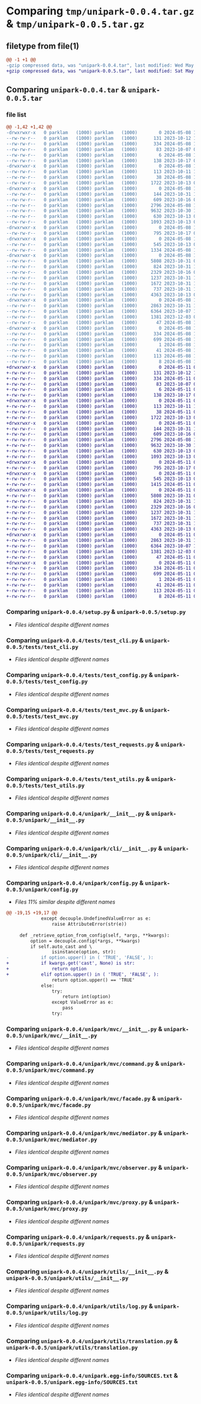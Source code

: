 # Comparing `tmp/unipark-0.0.4.tar.gz` & `tmp/unipark-0.0.5.tar.gz`

## filetype from file(1)

```diff
@@ -1 +1 @@
-gzip compressed data, was "unipark-0.0.4.tar", last modified: Wed May  8 16:41:32 2024, max compression
+gzip compressed data, was "unipark-0.0.5.tar", last modified: Sat May 11 04:44:46 2024, max compression
```

## Comparing `unipark-0.0.4.tar` & `unipark-0.0.5.tar`

### file list

```diff
@@ -1,42 +1,42 @@
-drwxrwxr-x   0 parklam   (1000) parklam   (1000)        0 2024-05-08 16:41:32.039103 unipark-0.0.4/
--rw-rw-r--   0 parklam   (1000) parklam   (1000)      131 2023-10-12 11:57:58.000000 unipark-0.0.4/MANIFEST.in
--rw-rw-r--   0 parklam   (1000) parklam   (1000)      334 2024-05-08 16:41:32.035103 unipark-0.0.4/PKG-INFO
--rw-rw-r--   0 parklam   (1000) parklam   (1000)       83 2023-10-07 03:22:37.000000 unipark-0.0.4/README.md
--rw-rw-r--   0 parklam   (1000) parklam   (1000)        6 2024-05-08 14:10:40.000000 unipark-0.0.4/VERSION
--rw-rw-r--   0 parklam   (1000) parklam   (1000)      138 2023-10-17 06:13:44.000000 unipark-0.0.4/pyproject.toml
-drwxrwxr-x   0 parklam   (1000) parklam   (1000)        0 2024-05-08 16:41:32.027103 unipark-0.0.4/requirements/
--rw-rw-r--   0 parklam   (1000) parklam   (1000)      113 2023-10-11 19:05:16.000000 unipark-0.0.4/requirements/runtime.txt
--rw-rw-r--   0 parklam   (1000) parklam   (1000)       38 2024-05-08 16:41:32.039103 unipark-0.0.4/setup.cfg
--rw-rw-r--   0 parklam   (1000) parklam   (1000)     1722 2023-10-13 05:37:26.000000 unipark-0.0.4/setup.py
-drwxrwxr-x   0 parklam   (1000) parklam   (1000)        0 2024-05-08 16:41:32.031103 unipark-0.0.4/tests/
--rw-rw-r--   0 parklam   (1000) parklam   (1000)      144 2023-10-31 19:27:19.000000 unipark-0.0.4/tests/__init__.py
--rw-rw-r--   0 parklam   (1000) parklam   (1000)      609 2023-10-16 05:05:16.000000 unipark-0.0.4/tests/test_cli.py
--rw-rw-r--   0 parklam   (1000) parklam   (1000)     2796 2024-05-08 14:04:13.000000 unipark-0.0.4/tests/test_config.py
--rw-rw-r--   0 parklam   (1000) parklam   (1000)     9632 2023-10-30 12:15:00.000000 unipark-0.0.4/tests/test_mvc.py
--rw-rw-r--   0 parklam   (1000) parklam   (1000)      630 2023-10-13 05:15:16.000000 unipark-0.0.4/tests/test_requests.py
--rw-rw-r--   0 parklam   (1000) parklam   (1000)     1093 2023-10-13 05:34:55.000000 unipark-0.0.4/tests/test_utils.py
-drwxrwxr-x   0 parklam   (1000) parklam   (1000)        0 2024-05-08 16:41:32.031103 unipark-0.0.4/unipark/
--rw-rw-r--   0 parklam   (1000) parklam   (1000)      795 2023-10-17 06:21:08.000000 unipark-0.0.4/unipark/__init__.py
-drwxrwxr-x   0 parklam   (1000) parklam   (1000)        0 2024-05-08 16:41:32.035103 unipark-0.0.4/unipark/cli/
--rw-rw-r--   0 parklam   (1000) parklam   (1000)      545 2023-10-13 07:10:19.000000 unipark-0.0.4/unipark/cli/__init__.py
--rw-rw-r--   0 parklam   (1000) parklam   (1000)     1334 2024-05-08 14:01:37.000000 unipark-0.0.4/unipark/config.py
-drwxrwxr-x   0 parklam   (1000) parklam   (1000)        0 2024-05-08 16:41:32.035103 unipark-0.0.4/unipark/mvc/
--rw-rw-r--   0 parklam   (1000) parklam   (1000)     5808 2023-10-31 05:02:40.000000 unipark-0.0.4/unipark/mvc/__init__.py
--rw-rw-r--   0 parklam   (1000) parklam   (1000)      824 2023-10-31 19:27:19.000000 unipark-0.0.4/unipark/mvc/command.py
--rw-rw-r--   0 parklam   (1000) parklam   (1000)     2329 2023-10-16 03:57:36.000000 unipark-0.0.4/unipark/mvc/facade.py
--rw-rw-r--   0 parklam   (1000) parklam   (1000)     1237 2023-10-31 19:29:36.000000 unipark-0.0.4/unipark/mvc/mediator.py
--rw-rw-r--   0 parklam   (1000) parklam   (1000)     1672 2023-10-31 19:27:19.000000 unipark-0.0.4/unipark/mvc/observer.py
--rw-rw-r--   0 parklam   (1000) parklam   (1000)      737 2023-10-31 19:27:19.000000 unipark-0.0.4/unipark/mvc/proxy.py
--rw-rw-r--   0 parklam   (1000) parklam   (1000)     4363 2023-10-13 05:13:35.000000 unipark-0.0.4/unipark/requests.py
-drwxrwxr-x   0 parklam   (1000) parklam   (1000)        0 2024-05-08 16:41:32.035103 unipark-0.0.4/unipark/utils/
--rw-rw-r--   0 parklam   (1000) parklam   (1000)     2863 2023-10-31 19:27:19.000000 unipark-0.0.4/unipark/utils/__init__.py
--rw-rw-r--   0 parklam   (1000) parklam   (1000)     6364 2023-10-07 10:19:42.000000 unipark-0.0.4/unipark/utils/log.py
--rw-rw-r--   0 parklam   (1000) parklam   (1000)     1381 2023-12-03 06:41:23.000000 unipark-0.0.4/unipark/utils/translation.py
--rw-rw-r--   0 parklam   (1000) parklam   (1000)       47 2024-05-08 16:41:29.000000 unipark-0.0.4/unipark/version.py
-drwxrwxr-x   0 parklam   (1000) parklam   (1000)        0 2024-05-08 16:41:32.035103 unipark-0.0.4/unipark.egg-info/
--rw-rw-r--   0 parklam   (1000) parklam   (1000)      334 2024-05-08 16:41:30.000000 unipark-0.0.4/unipark.egg-info/PKG-INFO
--rw-rw-r--   0 parklam   (1000) parklam   (1000)      699 2024-05-08 16:41:32.000000 unipark-0.0.4/unipark.egg-info/SOURCES.txt
--rw-rw-r--   0 parklam   (1000) parklam   (1000)        1 2024-05-08 16:41:30.000000 unipark-0.0.4/unipark.egg-info/dependency_links.txt
--rw-rw-r--   0 parklam   (1000) parklam   (1000)       41 2024-05-08 16:41:31.000000 unipark-0.0.4/unipark.egg-info/entry_points.txt
--rw-rw-r--   0 parklam   (1000) parklam   (1000)      113 2024-05-08 16:41:31.000000 unipark-0.0.4/unipark.egg-info/requires.txt
--rw-rw-r--   0 parklam   (1000) parklam   (1000)        8 2024-05-08 16:41:31.000000 unipark-0.0.4/unipark.egg-info/top_level.txt
+drwxrwxr-x   0 parklam   (1000) parklam   (1000)        0 2024-05-11 04:44:46.112726 unipark-0.0.5/
+-rw-rw-r--   0 parklam   (1000) parklam   (1000)      131 2023-10-12 11:57:58.000000 unipark-0.0.5/MANIFEST.in
+-rw-rw-r--   0 parklam   (1000) parklam   (1000)      334 2024-05-11 04:44:46.112726 unipark-0.0.5/PKG-INFO
+-rw-rw-r--   0 parklam   (1000) parklam   (1000)       83 2023-10-07 03:22:37.000000 unipark-0.0.5/README.md
+-rw-rw-r--   0 parklam   (1000) parklam   (1000)        6 2024-05-11 04:44:25.000000 unipark-0.0.5/VERSION
+-rw-rw-r--   0 parklam   (1000) parklam   (1000)      138 2023-10-17 06:13:44.000000 unipark-0.0.5/pyproject.toml
+drwxrwxr-x   0 parklam   (1000) parklam   (1000)        0 2024-05-11 04:44:46.104725 unipark-0.0.5/requirements/
+-rw-rw-r--   0 parklam   (1000) parklam   (1000)      113 2023-10-11 19:05:16.000000 unipark-0.0.5/requirements/runtime.txt
+-rw-rw-r--   0 parklam   (1000) parklam   (1000)       38 2024-05-11 04:44:46.112726 unipark-0.0.5/setup.cfg
+-rw-rw-r--   0 parklam   (1000) parklam   (1000)     1722 2023-10-13 05:37:26.000000 unipark-0.0.5/setup.py
+drwxrwxr-x   0 parklam   (1000) parklam   (1000)        0 2024-05-11 04:44:46.104725 unipark-0.0.5/tests/
+-rw-rw-r--   0 parklam   (1000) parklam   (1000)      144 2023-10-31 19:27:19.000000 unipark-0.0.5/tests/__init__.py
+-rw-rw-r--   0 parklam   (1000) parklam   (1000)      609 2023-10-16 05:05:16.000000 unipark-0.0.5/tests/test_cli.py
+-rw-rw-r--   0 parklam   (1000) parklam   (1000)     2796 2024-05-08 14:04:13.000000 unipark-0.0.5/tests/test_config.py
+-rw-rw-r--   0 parklam   (1000) parklam   (1000)     9632 2023-10-30 12:15:00.000000 unipark-0.0.5/tests/test_mvc.py
+-rw-rw-r--   0 parklam   (1000) parklam   (1000)      630 2023-10-13 05:15:16.000000 unipark-0.0.5/tests/test_requests.py
+-rw-rw-r--   0 parklam   (1000) parklam   (1000)     1093 2023-10-13 05:34:55.000000 unipark-0.0.5/tests/test_utils.py
+drwxrwxr-x   0 parklam   (1000) parklam   (1000)        0 2024-05-11 04:44:46.108726 unipark-0.0.5/unipark/
+-rw-rw-r--   0 parklam   (1000) parklam   (1000)      795 2023-10-17 06:21:08.000000 unipark-0.0.5/unipark/__init__.py
+drwxrwxr-x   0 parklam   (1000) parklam   (1000)        0 2024-05-11 04:44:46.108726 unipark-0.0.5/unipark/cli/
+-rw-rw-r--   0 parklam   (1000) parklam   (1000)      545 2023-10-13 07:10:19.000000 unipark-0.0.5/unipark/cli/__init__.py
+-rw-rw-r--   0 parklam   (1000) parklam   (1000)     1415 2024-05-11 04:42:58.000000 unipark-0.0.5/unipark/config.py
+drwxrwxr-x   0 parklam   (1000) parklam   (1000)        0 2024-05-11 04:44:46.108726 unipark-0.0.5/unipark/mvc/
+-rw-rw-r--   0 parklam   (1000) parklam   (1000)     5808 2023-10-31 05:02:40.000000 unipark-0.0.5/unipark/mvc/__init__.py
+-rw-rw-r--   0 parklam   (1000) parklam   (1000)      824 2023-10-31 19:27:19.000000 unipark-0.0.5/unipark/mvc/command.py
+-rw-rw-r--   0 parklam   (1000) parklam   (1000)     2329 2023-10-16 03:57:36.000000 unipark-0.0.5/unipark/mvc/facade.py
+-rw-rw-r--   0 parklam   (1000) parklam   (1000)     1237 2023-10-31 19:29:36.000000 unipark-0.0.5/unipark/mvc/mediator.py
+-rw-rw-r--   0 parklam   (1000) parklam   (1000)     1672 2023-10-31 19:27:19.000000 unipark-0.0.5/unipark/mvc/observer.py
+-rw-rw-r--   0 parklam   (1000) parklam   (1000)      737 2023-10-31 19:27:19.000000 unipark-0.0.5/unipark/mvc/proxy.py
+-rw-rw-r--   0 parklam   (1000) parklam   (1000)     4363 2023-10-13 05:13:35.000000 unipark-0.0.5/unipark/requests.py
+drwxrwxr-x   0 parklam   (1000) parklam   (1000)        0 2024-05-11 04:44:46.112726 unipark-0.0.5/unipark/utils/
+-rw-rw-r--   0 parklam   (1000) parklam   (1000)     2863 2023-10-31 19:27:19.000000 unipark-0.0.5/unipark/utils/__init__.py
+-rw-rw-r--   0 parklam   (1000) parklam   (1000)     6364 2023-10-07 10:19:42.000000 unipark-0.0.5/unipark/utils/log.py
+-rw-rw-r--   0 parklam   (1000) parklam   (1000)     1381 2023-12-03 06:41:23.000000 unipark-0.0.5/unipark/utils/translation.py
+-rw-rw-r--   0 parklam   (1000) parklam   (1000)       47 2024-05-11 04:44:43.000000 unipark-0.0.5/unipark/version.py
+drwxrwxr-x   0 parklam   (1000) parklam   (1000)        0 2024-05-11 04:44:46.108726 unipark-0.0.5/unipark.egg-info/
+-rw-rw-r--   0 parklam   (1000) parklam   (1000)      334 2024-05-11 04:44:44.000000 unipark-0.0.5/unipark.egg-info/PKG-INFO
+-rw-rw-r--   0 parklam   (1000) parklam   (1000)      699 2024-05-11 04:44:46.000000 unipark-0.0.5/unipark.egg-info/SOURCES.txt
+-rw-rw-r--   0 parklam   (1000) parklam   (1000)        1 2024-05-11 04:44:44.000000 unipark-0.0.5/unipark.egg-info/dependency_links.txt
+-rw-rw-r--   0 parklam   (1000) parklam   (1000)       41 2024-05-11 04:44:45.000000 unipark-0.0.5/unipark.egg-info/entry_points.txt
+-rw-rw-r--   0 parklam   (1000) parklam   (1000)      113 2024-05-11 04:44:45.000000 unipark-0.0.5/unipark.egg-info/requires.txt
+-rw-rw-r--   0 parklam   (1000) parklam   (1000)        8 2024-05-11 04:44:45.000000 unipark-0.0.5/unipark.egg-info/top_level.txt
```

### Comparing `unipark-0.0.4/setup.py` & `unipark-0.0.5/setup.py`

 * *Files identical despite different names*

### Comparing `unipark-0.0.4/tests/test_cli.py` & `unipark-0.0.5/tests/test_cli.py`

 * *Files identical despite different names*

### Comparing `unipark-0.0.4/tests/test_config.py` & `unipark-0.0.5/tests/test_config.py`

 * *Files identical despite different names*

### Comparing `unipark-0.0.4/tests/test_mvc.py` & `unipark-0.0.5/tests/test_mvc.py`

 * *Files identical despite different names*

### Comparing `unipark-0.0.4/tests/test_requests.py` & `unipark-0.0.5/tests/test_requests.py`

 * *Files identical despite different names*

### Comparing `unipark-0.0.4/tests/test_utils.py` & `unipark-0.0.5/tests/test_utils.py`

 * *Files identical despite different names*

### Comparing `unipark-0.0.4/unipark/__init__.py` & `unipark-0.0.5/unipark/__init__.py`

 * *Files identical despite different names*

### Comparing `unipark-0.0.4/unipark/cli/__init__.py` & `unipark-0.0.5/unipark/cli/__init__.py`

 * *Files identical despite different names*

### Comparing `unipark-0.0.4/unipark/config.py` & `unipark-0.0.5/unipark/config.py`

 * *Files 11% similar despite different names*

```diff
@@ -19,15 +19,17 @@
             except decouple.UndefinedValueError as e:
                 raise AttributeError(str(e))
 
     def _retrieve_option_from_config(self, *args, **kwargs):
         option = decouple.config(*args, **kwargs)
         if self.auto_cast and \
                 isinstance(option, str):
-            if option.upper() in ( 'TRUE', 'FALSE', ):
+            if kwargs.get('cast', None) is str: 
+                return option
+            elif option.upper() in ( 'TRUE', 'FALSE', ):
                 return option.upper() == 'TRUE'
             else:
                 try:
                     return int(option)
                 except ValueError as e:
                     pass
                 try:
```

### Comparing `unipark-0.0.4/unipark/mvc/__init__.py` & `unipark-0.0.5/unipark/mvc/__init__.py`

 * *Files identical despite different names*

### Comparing `unipark-0.0.4/unipark/mvc/command.py` & `unipark-0.0.5/unipark/mvc/command.py`

 * *Files identical despite different names*

### Comparing `unipark-0.0.4/unipark/mvc/facade.py` & `unipark-0.0.5/unipark/mvc/facade.py`

 * *Files identical despite different names*

### Comparing `unipark-0.0.4/unipark/mvc/mediator.py` & `unipark-0.0.5/unipark/mvc/mediator.py`

 * *Files identical despite different names*

### Comparing `unipark-0.0.4/unipark/mvc/observer.py` & `unipark-0.0.5/unipark/mvc/observer.py`

 * *Files identical despite different names*

### Comparing `unipark-0.0.4/unipark/mvc/proxy.py` & `unipark-0.0.5/unipark/mvc/proxy.py`

 * *Files identical despite different names*

### Comparing `unipark-0.0.4/unipark/requests.py` & `unipark-0.0.5/unipark/requests.py`

 * *Files identical despite different names*

### Comparing `unipark-0.0.4/unipark/utils/__init__.py` & `unipark-0.0.5/unipark/utils/__init__.py`

 * *Files identical despite different names*

### Comparing `unipark-0.0.4/unipark/utils/log.py` & `unipark-0.0.5/unipark/utils/log.py`

 * *Files identical despite different names*

### Comparing `unipark-0.0.4/unipark/utils/translation.py` & `unipark-0.0.5/unipark/utils/translation.py`

 * *Files identical despite different names*

### Comparing `unipark-0.0.4/unipark.egg-info/SOURCES.txt` & `unipark-0.0.5/unipark.egg-info/SOURCES.txt`

 * *Files identical despite different names*

